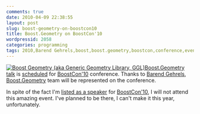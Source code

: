 ```yaml
---
comments: true
date: 2010-04-09 22:38:55
layout: post
slug: boost-geometry-on-boostcon10
title: Boost.Geometry on BoostCon'10
wordpressid: 2058
categories: programming
tags: 2010,Barend Gehrels,boost,boost.geometry,boostcon,conference,event,geometry,programming,project
---
```


[![Boost Geometry (aka Generic Geometry Library, GGL)](/images/logos/ggl-logo.png)](http://trac.osgeo.org/ggl/)[Boost.Geometry talk](http://www.boostcon.com/program/sessions#gehrels-lalande-loskot-generic-programming-for-geometry) is [scheduled](http://www.boostcon.com/program) for [BoostCon'10](http://www.boostcon.com/) conference. Thanks to [Barend Gehrels](http://barendgehrels.blogspot.com/), [Boost.Geometry](http://trac.osgeo.org/ggl/) team will be represented on the conference.





In spite of the fact I'm [listed as a speaker](http://www.boostcon.com/program/speakers) for [BoostCon'10](http://www.boostcon.com/), I will not attend this amazing event. I've planned to be there, I can't make it this year, unfortunately.
